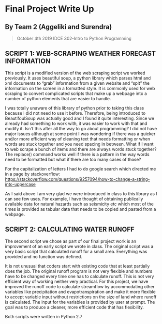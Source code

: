 # Final Project Write Up
## By Team 2 (Aggeliki and Surendra)

> October 4th 2019
> IDCE 302-Intro to Python Programming

## SCRIPT 1: WEB-SCRAPING WEATHER FORECAST INFORMATION

This script is a modified version of the web scraping script we worked previously. It uses beautiful soup, a python library which parses html and xml documents to “grab” information from a given website and “spit” the information on the screen in a formatted style. It is commonly used for web scraping to convert complicated scripts that make up a webpage into a number of python elements that are easier to handle.

I was totally unaware of this library of python prior to taking this class because I did not need to use it before. Therefore, being introduced to BeautifoulSoup was actually good and I found it quite interesting. Since we already had something to work with, it was easier to work with that and modify it. Isn't this after all the way to go about programming? I did not have major issues although at some point I was wondering if there was a quicker and/or more efficient way of cleaning text that needs formatting or when words are stuck together and you need spacing in between. What if I want to web scrape a bunch of items and there are always words stuck together? The replace() command works well if there is a pattern in the way words need to be formatted but what if there are too many cases of those?

For the capitalization of letters I had to do google search which directed me in a page by stackoverflow: https://stackoverflow.com/questions/9257094/how-to-change-a-string-into-uppercase

As I said above I am very glad we were introduced in class to this library as I can see few uses. For example, I have thought of obtaining publically available data for natural hazards such as seismicity etc which most of the times is provided as tabular data that needs to be copied and pasted from a webpage.

## SCRIPT 2: CALCULATING WATER RUNOFF

The second script we chose as part of our final project work is an improvement of an early script we wrote in class. The original script was a very basic script that calculated runoff for a small area. Everything was provided and no function was defined.

It is not unusual that coders start with existing code that at least partially does the job. The original runoff program is not very flexible and numbers have to be changed every time one has to calculate runoff. This is not very efficient way of working neither very practical. For this project, we have improved the runoff code to calculate streamflow by accommodating other variables like precipitation and evapotranspiration and make it more flexible to accept variable input without restrictions on the size of land where runoff is calculated. The input for the variables is provided by user at prompt. The goal was to produce a cleaner, more efficient code that has flexibility.

Both scripts were written in Python 2.7
